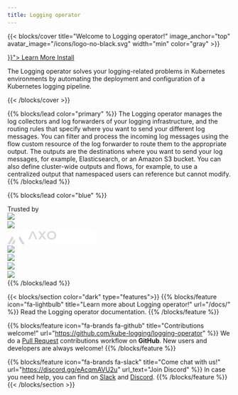```yaml
---
title: Logging operator
---
```


{{< blocks/cover title="Welcome to Logging operator!" image_anchor="top" avatar_image="/icons/logo-no-black.svg" width="min" color="gray" >}}
<div class="mx-auto">
	<a class="btn btn-lg btn-primary mr-3 mb-4" href="{{< relref "/docs/" >}}">
		Learn More <i class="fa-solid fa-circle-right ml-2"></i>
	</a>
	<a class="btn btn-lg btn-secondary mr-3 mb-4" href="/docs/install/">
		Install <i class="fa-brands fa-github ml-2 "></i>
	</a>
	<p class="lead mt-5">The Logging operator solves your logging-related problems in Kubernetes environments by automating the deployment and configuration of a Kubernetes logging pipeline.</p>
</div>
{{< /blocks/cover >}}

{{% blocks/lead color="primary" %}}
The Logging operator manages the log collectors and log forwarders of your logging infrastructure, and the routing rules that specify where you want to send your different log messages. You can filter and process the incoming log messages using the flow custom resource of the log forwarder to route them to the appropriate output. The outputs are the destinations where you want to send your log messages, for example, Elasticsearch, or an Amazon S3 bucket. You can also define cluster-wide outputs and flows, for example, to use a centralized output that namespaced users can reference but cannot modify.
{{% /blocks/lead %}}

{{% blocks/lead color="blue" %}}
<div class="mb-4 h2">
  Trusted by
</div>
<div class="row">
<div class="col">
  <a href="https://github.com/kube-logging/logging-operator/blob/master/ADOPTERS.md"><img src="/adopters/acquia-logo.svg" width="200px" /></a>
</div>
<div class="col">
  <a href="https://github.com/kube-logging/logging-operator/blob/master/ADOPTERS.md"><img src="/adopters/carrefour-logo_dark.svg" width="150px" /></a>
</div>
<div class="col">
  <a href="https://github.com/kube-logging/logging-operator/blob/master/ADOPTERS.md"><img src="/adopters/axoflow-logging_unleashed-grey.svg" width="200px" /></a>
</div>
</div>

<div class="row">
<div class="col">
  <a href="https://github.com/kube-logging/logging-operator/blob/master/ADOPTERS.md"><img src="/adopters/codefactory-logo.9dde0f1b.png" width="200px" /></a>
</div>
<div class="col">
  <a href="https://github.com/kube-logging/logging-operator/blob/master/ADOPTERS.md"><img src="/adopters/rancher-suse-logo-horizontal-color.svg" width="300px" /></a>
</div>
<div class="col">
  <a href="https://github.com/kube-logging/logging-operator/blob/master/ADOPTERS.md"><img src="/adopters/d2iq.svg" width="100px" /></a>
</div>
</div>
<div class="row">
<div class="col">
  <a href="https://github.com/kube-logging/logging-operator/blob/master/ADOPTERS.md"><img src="/adopters/cisco.svg" width="200px" /></a>
</div>
</div>
{{% /blocks/lead %}}

{{< blocks/section color="dark" type="features">}}
{{% blocks/feature icon="fa-lightbulb" title="Learn more about Logging operator!" url="/docs/" %}}
Read the Logging operator documentation.
{{% /blocks/feature %}}

{{% blocks/feature icon="fa-brands fa-github" title="Contributions welcome!" url="https://github.com/kube-logging/logging-operator" %}}
We do a [Pull Request](https://github.com/kube-logging/logging-operator/pulls) contributions workflow on **GitHub**. New users and developers are always welcome!
{{% /blocks/feature %}}

{{% blocks/feature icon="fa-brands fa-slack" title="Come chat with us!" url="https://discord.gg/eAcqmAVU2u" url_text="Join Discord" %}}
In case you need help, you can find on <a href="https://join.slack.com/t/emergingtechcommunity/shared_invite/zt-1rw2jl0ht-yNdyFgBFlc%7Eyzo9AnE4FbA">Slack</a> and <a href="https://discord.gg/9ACY4RDsYN">Discord</a>.
{{% /blocks/feature %}}
{{< /blocks/section >}}
